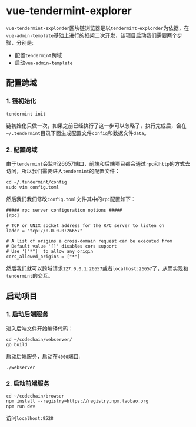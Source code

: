 # vue-tendermint-explorer
`vue-tendermint-explorder`区块链浏览器是以`tendermint-explorder`为依据，在`vue-admin-template`基础上进行的框架二次开发，该项目启动我们需要两个步骤，分别是:
+ 配置`tendermint`跨域
+ 启动`vue-admin-template`

## 配置跨域
### 1. 链初始化
```shell
tendermint init
```
链初始化只做一次，如果之前已经执行了这一步可以忽略了，执行完成后，会在`~/.tendermint`目录下面生成配置文件`config`和数据文件`data`。

### 2. 配置跨域
由于`tendermint`会监听26657端口，前端和后端项目都会通过`rpc`和`http`的方式去访问，所以我们需要进入`tendermint`的配置文件：
```shell
cd ~/.tendermint/config
sudo vim config.toml
```
然后我们我们修改`config.toml`文件其中的`rpc`配置如下：
```shell
##### rpc server configuration options #####
[rpc]

# TCP or UNIX socket address for the RPC server to listen on
laddr = "tcp://0.0.0.0:26657"

# A list of origins a cross-domain request can be executed from
# Default value '[]' disables cors support
# Use '["*"]' to allow any origin
cors_allowed_origins = ["*"]
```
然后我们就可以跨域请求`127.0.0.1:26657`或者`localhost:26657`了，从而实现和`tendermint`的交互。

## 启动项目
### 1. 启动后端服务
进入后端文件开始编译代码：
```shell
cd ~/codechain/webserver/
go build
```
启动后端服务，启动在`4000`端口:
```shell
./webserver
```
### 2. 启动前端服务
```shell
cd ~/codechain/browser
npm install --registry=https://registry.npm.taobao.org
npm run dev
```
访问`localhost:9528`